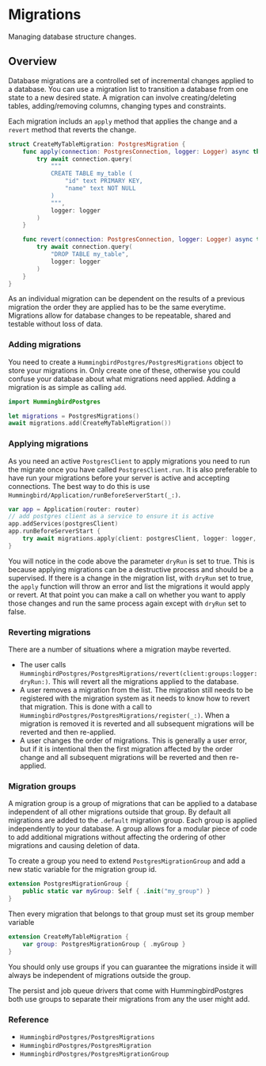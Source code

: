 # Migrations

Managing database structure changes.

## Overview

Database migrations are a controlled set of incremental changes applied to a database. You can use a migration list to transition a database from one state to a new desired state. A migration can involve creating/deleting tables, adding/removing columns, changing types and constraints. 

Each migration includs an `apply` method that applies the change and a `revert` method that reverts the change.

```swift
struct CreateMyTableMigration: PostgresMigration {
    func apply(connection: PostgresConnection, logger: Logger) async throws {
        try await connection.query(
            """
            CREATE TABLE my_table (
                "id" text PRIMARY KEY,
                "name" text NOT NULL
            )
            """,
            logger: logger
        )
    }

    func revert(connection: PostgresConnection, logger: Logger) async throws {
        try await connection.query(
            "DROP TABLE my_table",
            logger: logger
        )
    }
}
```

As an individual migration can be dependent on the results of a previous migration the order they are applied has to be the same everytime. Migrations allow for database changes to be repeatable, shared and testable without loss of data.

### Adding migrations

You need to create a ``HummingbirdPostgres/PostgresMigrations`` object to store your migrations in. Only create one of these, otherwise you could confuse your database about what migrations need applied. Adding a migration is as simple as calling `add`.

```swift
import HummingbirdPostgres

let migrations = PostgresMigrations()
await migrations.add(CreateMyTableMigration())
```

### Applying migrations

As you need an active `PostgresClient` to apply migrations you need to run the migrate once you have called `PostgresClient.run`. It is also preferable to have run your migrations before your server is active and accepting connections. The best way to do this is use ``Hummingbird/Application/runBeforeServerStart(_:)``.

```swift
var app = Application(router: router)
// add postgres client as a service to ensure it is active
app.addServices(postgresClient)
app.runBeforeServerStart {
    try await migrations.apply(client: postgresClient, logger: logger, dryRun: true)
}
```
You will notice in the code above the parameter `dryRun` is set to true. This is because applying migrations can be a destructive process and should be a supervised. If there is a change in the migration list, with `dryRun` set to true, the `apply` function will throw an error and list the migrations it would apply or revert. At that point you can make a call on whether you want to apply those changes and run the same process again except with `dryRun` set to false.

### Reverting migrations

There are a number of situations where a migration maybe reverted. 
- The user calls ``HummingbirdPostgres/PostgresMigrations/revert(client:groups:logger:dryRun:)``. This will revert all the migrations applied to the database.
- A user removes a migration from the list. The migration still needs to be registered with the migration system as it needs to know how to revert that migration. This is done with a call to ``HummingbirdPostgres/PostgresMigrations/register(_:)``. When a migration is removed it is reverted and all subsequent migrations will be reverted and then re-applied.
- A user changes the order of migrations. This is generally a user error, but if it is intentional then the first migration affected by the order change and all subsequent migrations will be reverted and then re-applied.

### Migration groups

A migration group is a group of migrations that can be applied to a database independent of all other migrations outside that group. By default all migrations are added to the `.default` migration group. Each group is applied independently to your database. A group allows for a modular piece of code to add additional migrations without affecting the ordering of other migrations and causing deletion of data.

To create a group you need to extend `PostgresMigrationGroup` and add a new static variable for the migration group id.

```swift
extension PostgresMigrationGroup {
    public static var myGroup: Self { .init("my_group") }
}
```

Then every migration that belongs to that group must set its group member variable

```swift
extension CreateMyTableMigration {
    var group: PostgresMigrationGroup { .myGroup }
}
```

You should only use groups if you can guarantee the migrations inside it will always be independent of migrations outside the group. 

The persist and job queue drivers that come with HummingbirdPostgres both use groups to separate their migrations from any the user might add.

### Reference

- ``HummingbirdPostgres/PostgresMigrations``
- ``HummingbirdPostgres/PostgresMigration``
- ``HummingbirdPostgres/PostgresMigrationGroup``
